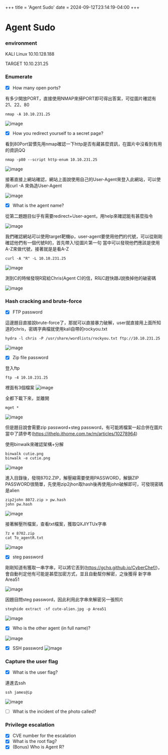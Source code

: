 +++
title = 'Agent Sudo'
date = 2024-09-12T23:14:19-04:00
+++


Agent Sudo
===
### environment
KALI Linux 10.10.128.188

TARGET 10.10.231.25
### Enumerate

- [x] How many open ports?

有多少開放PORT，直接使用NMAP來掃PORT即可得出答案，可從圖片確認有21、22、80

```
nmap -A 10.10.231.25
```

![image](https://user-images.githubusercontent.com/67756786/191733772-deab86e8-7db8-46e7-b19a-f0a117e4f629.png)

- [x] How you redirect yourself to a secret page?

看到80Port習慣先用nmap確認一下http是否有藏甚麼資訊，在圖片中沒看到有用的資訊QQ

```
nmap -p80 --script http-enum 10.10.231.25
```

![image](https://user-images.githubusercontent.com/67756786/191734198-d606f93c-8efc-41b4-8169-2c9660b11190.png)

接著直接上網站確認，網站上面說使用自己的User-Agent來登入此網站，可以使用curl -A 來偽造User-Agent

![image](https://user-images.githubusercontent.com/67756786/191734391-73d49f57-4292-45c5-a704-e987bbb46949.png)

- [x] What is the agent name?

從第二題題目似乎有需要redirect+User-agent，用help來確認能有甚麼指令

![image](https://user-images.githubusercontent.com/67756786/191735180-83d0e05b-f30b-40d5-b4ae-8f65dd18dd91.png)

我們確認網站可以使用target靶機ip，user-agent要使用他們的代號，可以從剛剛確認他們有一個代號R的，首先帶入!從圖片第一句
當中可以發現他們應該是使用A-Z來做代號，接著就是是看A-Z

```
curl -A "R" -L 10.10.231.25
```

![image](https://user-images.githubusercontent.com/67756786/191735580-12b5f2dd-23cb-4c4b-8658-e24e093811f6.png)

測到C的時候發現R寫給Chris(Agent C)的信，R叫C趕快跟J說換掉他的破密碼

![image](https://user-images.githubusercontent.com/67756786/191736011-58dad295-7e4c-460f-9d7c-97112ac79a6b.png)



### Hash cracking and brute-force

- [x] FTP password

這邊題目直接說brute-force了，那就可以直接暴力破解，user就直接用上面所知道的chris，密碼字典檔就使用kali自帶的rockyou.txt

```
hydra -l chris -P /usr/share/wordlists/rockyou.txt ftp://10.10.231.25
```

![image](https://user-images.githubusercontent.com/67756786/191737409-cd62334a-b2aa-47cb-ae72-9c2fad6a7584.png)


- [x] Zip file password

登入ftp

```
ftp -4 10.10.231.25
```

裡面有3個檔案
![image](https://user-images.githubusercontent.com/67756786/191737778-9e06c5b0-a2df-4243-ae96-33e7fd616f33.png)

全都下載下來，並離開
```
mget *
```
![image](https://user-images.githubusercontent.com/67756786/191738013-c9b2bd03-df0e-4315-898d-4442519ed0e6.png)

但是題目說會需要zip password+steg password，有可能將檔案一起合併在圖片當中了請參考(https://ithelp.ithome.com.tw/m/articles/10278964)

使用binwalk來確認架構+分解

```
binwalk cutie.png
binwalk -e cutie.png
```

![image](https://user-images.githubusercontent.com/67756786/191739146-f0ca6795-5f5f-4c98-97c5-6f65578768a8.png)

進入目錄後，發現8702.ZIP，解壓縮需要使用PASSWORD，解鎖ZIP PASSWORD很簡單，先使用zip2jhon取hash後再使用john破解即可，可發現密碼是alien

```
zip2john 8072.zip > pw.hash
john pw.hash
```

![image](https://user-images.githubusercontent.com/67756786/191780722-c23229d3-e4b1-4868-aa4c-ea1229ce8719.png)

接著解壓所檔案，查看txt檔案，獲取QXJlYTUx字串

```
7z e 8702.zip
cat To_agentR.txt
```
![image](https://user-images.githubusercontent.com/67756786/191791323-70cb3639-fc4d-47ab-9545-516274e9d15a.png)



- [x] steg password

剛剛知道有獲取一串字串，可以將它丟到(https://gchq.github.io/CyberChef/)，會自動判定他有可能是甚麼加密方式，並且自動幫你解密，之後獲得
新字串Area51

![image](https://user-images.githubusercontent.com/67756786/191793059-606d14df-d864-4e7e-a1e1-892d1d2ccd7a.png)

因題目問steg password，因此利用此字串來解密另一張照片

```
steghide extract -sf cute-alien.jpg -p Area51
```

![image](https://user-images.githubusercontent.com/67756786/191794847-11f2edf8-9bab-4315-845a-7e9a993bdea3.png)


- [x] Who is the other agent (in full name)?

![image](https://user-images.githubusercontent.com/67756786/191795068-6bc4ab70-49b8-4ddf-91dc-35cb7dedb7bd.png)


- [x] SSH password
![image](https://user-images.githubusercontent.com/67756786/191795093-9ca85144-5c2c-475e-8d78-1402ecc3a231.png)


### Capture the user flag
- [x] What is the user flag?

連進去ssh

```
ssh james@ip
```

![image](https://user-images.githubusercontent.com/67756786/191795488-0b1ec176-48c9-4e44-9570-d9767bce21be.png)

- [ ] What is the incident of the photo called?
### Privilege escalation
- [x] CVE number for the escalation 
- [x] What is the root flag?
- [x] (Bonus) Who is Agent R?
